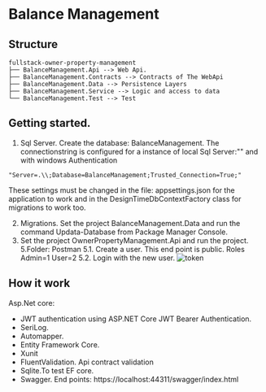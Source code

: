 # Balance Management

## Structure

```
fullstack-owner-property-management
├── BalanceManagement.Api --> Web Api.
├── BalanceManagement.Contracts --> Contracts of The WebApi
├── BalanceManagement.Data --> Persistence Layers
├── BalanceManagement.Service --> Logic and access to data
└── BalanceManagement.Test --> Test
```
## Getting started.
1. Sql Server. Create the database: BalanceManagement. The connectionstring is configured for a instance of local Sql Server:"" and with windows Authentication
```
"Server=.\\;Database=BalanceManagement;Trusted_Connection=True;"
```
These settings must be changed in the file: appsettings.json for the application to work and in the DesignTimeDbContextFactory  class for migrations to work too.

2. Migrations. Set the project BalanceManagement.Data and run the command Updata-Database from Package Manager Console.
4. Set the project OwnerPropertyManagement.Api and run the project.
5.Folder: Postman
 5.1. Create a user. This end point is public. Roles
  Admin=1
  User=2
 5.2. Login with the new user.
 ![token](./images/token.PNG)
 

## How it work
Asp.Net core:
- JWT authentication using ASP.NET Core JWT Bearer Authentication.
- SeriLog.
- Automapper.
- Entity Framework Core.
- Xunit
- FluentValidation. Api contract validation
- Sqlite.To test EF core.
- Swagger. End points: https://localhost:44311/swagger/index.html
